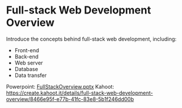 # Full-stack Web Development Overview
Introduce the concepts behind full-stack web development, including:
- Front-end
- Back-end
- Web server
- Database
- Data transfer

Powerpoint: [FullStackOverview.pptx](FullStackOverview.pptx)
Kahoot: https://create.kahoot.it/details/full-stack-web-development-overview/8466e95f-e77b-41fc-83e8-5b1f246dd00b